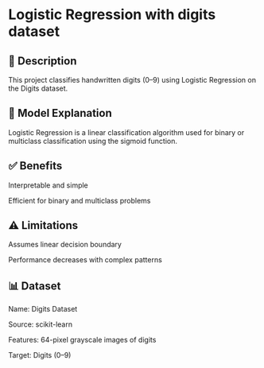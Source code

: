 # Logistic Regression with digits dataset

## 📖 Description

This project classifies handwritten digits (0–9) using Logistic Regression on the Digits dataset.

## 🧠 Model Explanation

Logistic Regression is a linear classification algorithm used for binary or multiclass classification using the sigmoid function.

## ✅ Benefits

Interpretable and simple

Efficient for binary and multiclass problems

## ⚠️ Limitations

Assumes linear decision boundary

Performance decreases with complex patterns

## 📊 Dataset

Name: Digits Dataset

Source: scikit-learn

Features: 64-pixel grayscale images of digits

Target: Digits (0–9)
